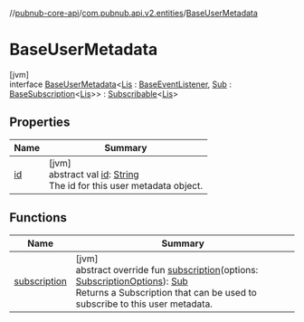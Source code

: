 //[pubnub-core-api](../../../index.md)/[com.pubnub.api.v2.entities](../index.md)/[BaseUserMetadata](index.md)

# BaseUserMetadata

[jvm]\
interface [BaseUserMetadata](index.md)&lt;[Lis](index.md) : [BaseEventListener](../../com.pubnub.api.v2.callbacks/-base-event-listener/index.md), [Sub](index.md) : [BaseSubscription](../../com.pubnub.api.v2.subscriptions/-base-subscription/index.md)&lt;[Lis](index.md)&gt;&gt; : [Subscribable](../-subscribable/index.md)&lt;[Lis](index.md)&gt;

## Properties

| Name | Summary |
|---|---|
| [id](id.md) | [jvm]<br>abstract val [id](id.md): [String](https://kotlinlang.org/api/latest/jvm/stdlib/kotlin/-string/index.html)<br>The id for this user metadata object. |

## Functions

| Name | Summary |
|---|---|
| [subscription](subscription.md) | [jvm]<br>abstract override fun [subscription](subscription.md)(options: [SubscriptionOptions](../../com.pubnub.api.v2.subscriptions/-subscription-options/index.md)): [Sub](index.md)<br>Returns a Subscription that can be used to subscribe to this user metadata. |
